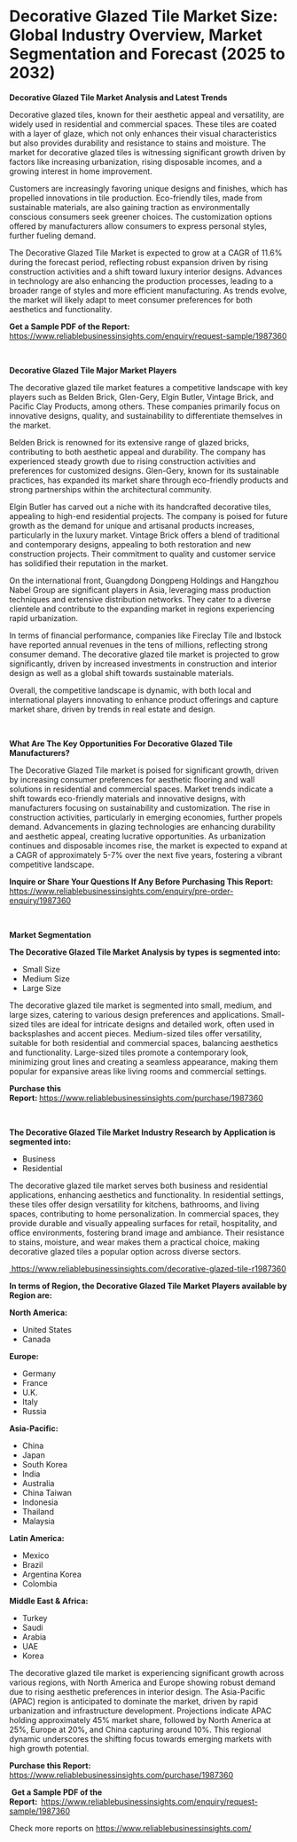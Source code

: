 <p><h1>Decorative Glazed Tile Market Size: Global Industry Overview, Market Segmentation and Forecast (2025 to 2032)</h1></p><p><strong>Decorative Glazed Tile Market Analysis and Latest Trends</strong></p>
<p><p>Decorative glazed tiles, known for their aesthetic appeal and versatility, are widely used in residential and commercial spaces. These tiles are coated with a layer of glaze, which not only enhances their visual characteristics but also provides durability and resistance to stains and moisture. The market for decorative glazed tiles is witnessing significant growth driven by factors like increasing urbanization, rising disposable incomes, and a growing interest in home improvement. </p><p>Customers are increasingly favoring unique designs and finishes, which has propelled innovations in tile production. Eco-friendly tiles, made from sustainable materials, are also gaining traction as environmentally conscious consumers seek greener choices. The customization options offered by manufacturers allow consumers to express personal styles, further fueling demand. </p><p>The Decorative Glazed Tile Market is expected to grow at a CAGR of 11.6% during the forecast period, reflecting robust expansion driven by rising construction activities and a shift toward luxury interior designs. Advances in technology are also enhancing the production processes, leading to a broader range of styles and more efficient manufacturing. As trends evolve, the market will likely adapt to meet consumer preferences for both aesthetics and functionality.</p></p>
<p><strong>Get a Sample PDF of the Report:&nbsp;</strong> <a href="https://www.reliablebusinessinsights.com/enquiry/request-sample/1987360?utm_campaign=3385&utm_medium=2&utm_source=Github&utm_content=ia&utm_term=06042025&utm_id=decorative-glazed-tile">https://www.reliablebusinessinsights.com/enquiry/request-sample/1987360</a></p>
<p>&nbsp;</p>
<p><strong>Decorative Glazed Tile Major Market Players</strong></p>
<p><p>The decorative glazed tile market features a competitive landscape with key players such as Belden Brick, Glen-Gery, Elgin Butler, Vintage Brick, and Pacific Clay Products, among others. These companies primarily focus on innovative designs, quality, and sustainability to differentiate themselves in the market.</p><p>Belden Brick is renowned for its extensive range of glazed bricks, contributing to both aesthetic appeal and durability. The company has experienced steady growth due to rising construction activities and preferences for customized designs. Glen-Gery, known for its sustainable practices, has expanded its market share through eco-friendly products and strong partnerships within the architectural community.</p><p>Elgin Butler has carved out a niche with its handcrafted decorative tiles, appealing to high-end residential projects. The company is poised for future growth as the demand for unique and artisanal products increases, particularly in the luxury market. Vintage Brick offers a blend of traditional and contemporary designs, appealing to both restoration and new construction projects. Their commitment to quality and customer service has solidified their reputation in the market.</p><p>On the international front, Guangdong Dongpeng Holdings and Hangzhou Nabel Group are significant players in Asia, leveraging mass production techniques and extensive distribution networks. They cater to a diverse clientele and contribute to the expanding market in regions experiencing rapid urbanization.</p><p>In terms of financial performance, companies like Fireclay Tile and Ibstock have reported annual revenues in the tens of millions, reflecting strong consumer demand. The decorative glazed tile market is projected to grow significantly, driven by increased investments in construction and interior design as well as a global shift towards sustainable materials.</p><p>Overall, the competitive landscape is dynamic, with both local and international players innovating to enhance product offerings and capture market share, driven by trends in real estate and design.</p></p>
<p>&nbsp;</p>
<p><strong>What Are The Key Opportunities For Decorative Glazed Tile Manufacturers?</strong></p>
<p><p>The Decorative Glazed Tile market is poised for significant growth, driven by increasing consumer preferences for aesthetic flooring and wall solutions in residential and commercial spaces. Market trends indicate a shift towards eco-friendly materials and innovative designs, with manufacturers focusing on sustainability and customization. The rise in construction activities, particularly in emerging economies, further propels demand. Advancements in glazing technologies are enhancing durability and aesthetic appeal, creating lucrative opportunities. As urbanization continues and disposable incomes rise, the market is expected to expand at a CAGR of approximately 5-7% over the next five years, fostering a vibrant competitive landscape.</p></p>
<p><strong>Inquire or Share Your Questions If Any Before Purchasing This Report:</strong> <a href="https://www.reliablebusinessinsights.com/enquiry/pre-order-enquiry/1987360?utm_campaign=3385&utm_medium=2&utm_source=Github&utm_content=ia&utm_term=06042025&utm_id=decorative-glazed-tile">https://www.reliablebusinessinsights.com/enquiry/pre-order-enquiry/1987360</a></p>
<p>&nbsp;</p>
<p><strong>Market Segmentation</strong></p>
<p><strong>The Decorative Glazed Tile Market Analysis by types is segmented into:</strong></p>
<p><ul><li>Small Size</li><li>Medium Size</li><li>Large Size</li></ul></p>
<p><p>The decorative glazed tile market is segmented into small, medium, and large sizes, catering to various design preferences and applications. Small-sized tiles are ideal for intricate designs and detailed work, often used in backsplashes and accent pieces. Medium-sized tiles offer versatility, suitable for both residential and commercial spaces, balancing aesthetics and functionality. Large-sized tiles promote a contemporary look, minimizing grout lines and creating a seamless appearance, making them popular for expansive areas like living rooms and commercial settings.</p></p>
<p><strong>Purchase this Report:&nbsp;</strong><a href="https://www.reliablebusinessinsights.com/purchase/1987360?utm_campaign=3385&utm_medium=2&utm_source=Github&utm_content=ia&utm_term=06042025&utm_id=decorative-glazed-tile">https://www.reliablebusinessinsights.com/purchase/1987360</a></p>
<p>&nbsp;</p>
<p><strong>The Decorative Glazed Tile Market Industry Research by Application is segmented into:</strong></p>
<p><ul><li>Business</li><li>Residential</li></ul></p>
<p><p>The decorative glazed tile market serves both business and residential applications, enhancing aesthetics and functionality. In residential settings, these tiles offer design versatility for kitchens, bathrooms, and living spaces, contributing to home personalization. In commercial spaces, they provide durable and visually appealing surfaces for retail, hospitality, and office environments, fostering brand image and ambiance. Their resistance to stains, moisture, and wear makes them a practical choice, making decorative glazed tiles a popular option across diverse sectors.</p></p>
<p><a href="https://www.reliablebusinessinsights.com/decorative-glazed-tile-r1987360?utm_campaign=3385&utm_medium=2&utm_source=Github&utm_content=ia&utm_term=06042025&utm_id=decorative-glazed-tile">&nbsp;https://www.reliablebusinessinsights.com/decorative-glazed-tile-r1987360</a></p>
<p><strong>In terms of Region, the Decorative Glazed Tile Market Players available by Region are:</strong></p>
<p>
    <p> <strong> North America: </strong>
        <ul>
            <li>United States</li>
            <li>Canada</li>
        </ul>
        </p> 
    <p> <strong> Europe: </strong>
        <ul>
            <li>Germany</li>
            <li>France</li>
            <li>U.K.</li>
            <li>Italy</li>
            <li>Russia</li>
        </ul>
        </p> 
    <p> <strong> Asia-Pacific: </strong>
        <ul>
            <li>China</li>
            <li>Japan</li>
            <li>South Korea</li>
            <li>India</li>
            <li>Australia</li>
            <li>China Taiwan</li>
            <li>Indonesia</li>
            <li>Thailand</li>
            <li>Malaysia</li>
        </ul>
        </p> 
    <p> <strong> Latin America: </strong>
        <ul>
            <li>Mexico</li>
            <li>Brazil</li>
            <li>Argentina Korea</li>
            <li>Colombia</li>
        </ul>
        </p> 
    <p> <strong> Middle East & Africa: </strong>
        <ul>
            <li>Turkey</li>
            <li>Saudi</li>
            <li>Arabia</li>
            <li>UAE</li>
            <li>Korea</li>
        </ul>
    </p>
    </p>
<p><p>The decorative glazed tile market is experiencing significant growth across various regions, with North America and Europe showing robust demand due to rising aesthetic preferences in interior design. The Asia-Pacific (APAC) region is anticipated to dominate the market, driven by rapid urbanization and infrastructure development. Projections indicate APAC holding approximately 45% market share, followed by North America at 25%, Europe at 20%, and China capturing around 10%. This regional dynamic underscores the shifting focus towards emerging markets with high growth potential.</p></p>
<p><strong>Purchase this Report: </strong><a href="https://www.reliablebusinessinsights.com/purchase/1987360?utm_campaign=3385&utm_medium=2&utm_source=Github&utm_content=ia&utm_term=06042025&utm_id=decorative-glazed-tile">https://www.reliablebusinessinsights.com/purchase/1987360</a></p>
<p>&nbsp;<strong>Get a Sample PDF of the Report:&nbsp;&nbsp;</strong><a href="https://www.reliablebusinessinsights.com/enquiry/request-sample/1987360?utm_campaign=3385&utm_medium=2&utm_source=Github&utm_content=ia&utm_term=06042025&utm_id=decorative-glazed-tile">https://www.reliablebusinessinsights.com/enquiry/request-sample/1987360</a></p>
<p><strong></strong></p>
<p>Check more reports on <a href="https://www.reliablebusinessinsights.com/?utm_campaign=3385&utm_medium=2&utm_source=Github&utm_content=ia&utm_term=06042025&utm_id=decorative-glazed-tile">https://www.reliablebusinessinsights.com/</a></p>